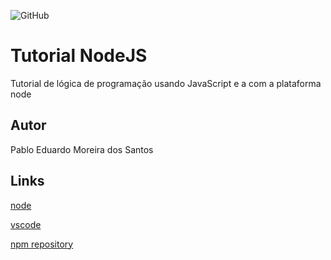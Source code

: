 ![GitHub](https://img.shields.io/github/license/pabloedduarddo/Node)
# Tutorial NodeJS
Tutorial de lógica de programação usando JavaScript e a com a plataforma node

## Autor
Pablo Eduardo Moreira dos Santos
## Links
[node](https://nodejs.org/en/)

[vscode](https://code.visualstudio.com/)

[npm repository](https://www.npmjs.com/package/repository)
